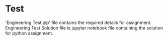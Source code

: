 # Test
'Engineering Test.zip' file contains the required details for assignment.
Engineering Test Solution file is jupyter notebook file containing the solution for python assignment.
